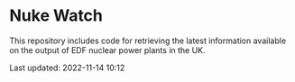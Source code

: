 # Nuke Watch

This repository includes code for retrieving the latest information available on the output of EDF nuclear power plants in the UK.

Last updated: 2022-11-14 10:12